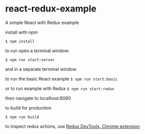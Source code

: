 # react-redux-example
A simple React with Redux example

install with npm

`$ npm install`

to run open a terminal window:

`$ npm run start:server`

and in a separate terminal window

to run the basic React example
`$ npm run start:basic`

or to run example with Redux
`$ npm run start:redux`

then navigate to localhost:8080

to build for production

`$ npm run build`

to inspect redux actions, use [Redux DevTools, Chrome extension](https://chrome.google.com/webstore/detail/redux-devtools/lmhkpmbekcpmknklioeibfkpmmfibljd)
